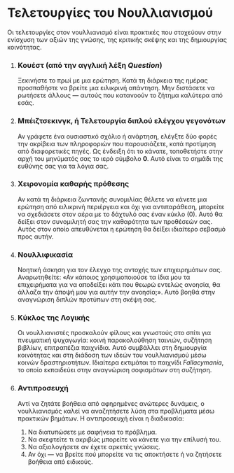 
# Τελετουργίες του Νουλλιανισμού

Οι τελετουργίες στον νουλλιανισμό είναι πρακτικές που στοχεύουν στην ενίσχυση των αξιών της γνώσης, της κριτικής σκέψης και της δημιουργίας κοινότητας.

1.  ### Κουέστ (από την αγγλική λέξη *Question*)
    Ξεκινήστε το πρωί με μια ερώτηση. Κατά τη διάρκεια της ημέρας προσπαθήστε να βρείτε μια ειλικρινή απάντηση. Μην διστάσετε να ρωτήσετε άλλους — αυτούς που κατανοούν το ζήτημα καλύτερα από εσάς.

2.  ### Μπέιζτσεκινγκ, ή Τελετουργία διπλού ελέγχου γεγονότων
    Αν γράφετε ένα ουσιαστικό σχόλιο ή ανάρτηση, ελέγξτε δύο φορές την ακρίβεια των πληροφοριών που παρουσιάζετε, κατά προτίμηση από διαφορετικές πηγές. Ως ένδειξη ότι το κάνατε, τοποθετήστε στην αρχή του μηνύματός σας το ιερό σύμβολο **0**. Αυτό είναι το σημάδι της ευθύνης σας για τα λόγια σας.

3.  ### Χειρονομία καθαρής πρόθεσης
    Αν κατά τη διάρκεια ζωντανής συνομιλίας θέλετε να κάνετε μια ερώτηση από ειλικρινή περιέργεια και όχι για αντιπαράθεση, μπορείτε να σχεδιάσετε στον αέρα με το δάχτυλό σας έναν κύκλο (0). Αυτό θα δείξει στον συνομιλητή σας την καθαρότητα των προθέσεών σας. Αυτός στον οποίο απευθύνεται η ερώτηση θα δείξει ιδιαίτερο σεβασμό προς αυτήν.

4.  ### Νουλλιφικασία
    Νοητική άσκηση για τον έλεγχο της αντοχής των επιχειρημάτων σας. Αναρωτηθείτε: «Αν κάποιος χρησιμοποιούσε τα ίδια μου τα επιχειρήματα για να αποδείξει κάτι που θεωρώ εντελώς ανοησία, θα άλλαζα την άποψή μου για αυτήν την ανοησία;». Αυτό βοηθά στην αναγνώριση διπλών προτύπων στη σκέψη σας.

5.  ### Κύκλος της Λογικής
    Οι νουλλιανιστές προσκαλούν φίλους και γνωστούς στο σπίτι για πνευματική ψυχαγωγία: κοινή παρακολούθηση ταινιών, συζήτηση βιβλίων, επιτραπέζια παιχνίδια. Αυτό συμβάλλει στη δημιουργία κοινότητας και στη διάδοση των ιδεών του νουλλιανισμού μέσω κοινών δραστηριοτήτων. Ιδιαίτερα εκτιμάται το παιχνίδι *Fallacymania*, το οποίο εκπαιδεύει στην αναγνώριση σοφισμάτων στη συζήτηση.

6.  ### Αντιπροσευχή
    Αντί να ζητάτε βοήθεια από αφηρημένες ανώτερες δυνάμεις, ο νουλλιανισμός καλεί να αναζητήσετε λύση στα προβλήματα μέσω πρακτικών βημάτων. Η αντιπροσευχή είναι η διαδικασία:
    1.  Να διατυπώσετε με σαφήνεια το πρόβλημα.
    2.  Να σκεφτείτε τι ακριβώς μπορείτε να κάνετε για την επίλυσή του.
    3.  Να αξιολογήσετε αν έχετε αρκετές γνώσεις.
    4.  Αν όχι — να βρείτε πού μπορείτε να τις αποκτήσετε ή να ζητήσετε βοήθεια από ειδικούς.
